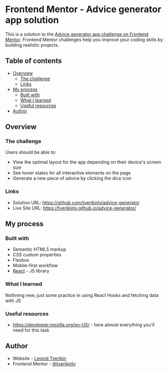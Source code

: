 # Frontend Mentor - Advice generator app solution

This is a solution to the [Advice generator app challenge on Frontend Mentor](https://www.frontendmentor.io/challenges/advice-generator-app-QdUG-13db). Frontend Mentor challenges help you improve your coding skills by building realistic projects.

## Table of contents

- [Overview](#overview)
  - [The challenge](#the-challenge)
  - [Links](#links)
- [My process](#my-process)
  - [Built with](#built-with)
  - [What I learned](#what-i-learned)
  - [Useful resources](#useful-resources)
- [Author](#author)

## Overview

### The challenge

Users should be able to:

- View the optimal layout for the app depending on their device's screen size
- See hover states for all interactive elements on the page
- Generate a new piece of advice by clicking the dice icon

### Links

- Solution URL: https://github.com/tverikinlv/advice-generator
- Live Site URL: https://tverikinlv.github.io/advice-generator/

## My process

### Built with

- Semantic HTML5 markup
- CSS custom properties
- Flexbox
- Mobile-first workflow
- [React](https://reactjs.org/) - JS library

### What I learned

Nothning new, just some practice in using React Hooks and fetching data with JS

### Useful resources

- https://developer.mozilla.org/en-US/ - here almost everything you'll need for this task

## Author

- Website - [Leonid Tverikin](https://tlv-portfolio.vercel.app)
- Frontend Mentor - [@tverikinlv](https://www.frontendmentor.io/profile/tverikinlv)
